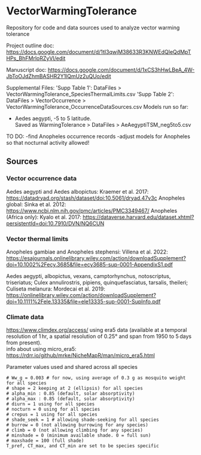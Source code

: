 # VectorWarmingTolerance
Repository for code and data sources used to analyze vector warming tolerance

Project outline doc:
https://docs.google.com/document/d/1tI3qwjM38633R3KNWEdQIeQdMpTHPs_BhFMrloRZyVI/edit 

Manuscript doc:
https://docs.google.com/document/d/1xCS3hHwLBeA_4W-JbToOJdZhmBASHR2Y1lQmUz2uQUo/edit

Supplemental Files:
'Supp Table 1': DataFiles > VectorWarmingTolerance_SpeciesThermalLimits.csv
'Supp Table 2': DataFiles > VectorOccurrence > VectorWarmingTolerance_OccurrenceDataSources.csv
Models run so far:
- Aedes aegypti, -5 to 5 latitude.   
Saved as WarmingTolerance > DataFiles > AeAegyptiTSM_neg5to5.csv

TO DO: 
-find Anopheles occurrence records
-adjust models for Anopheles so that nocturnal activity allowed!

## Sources 

### Vector occurrence data
Aedes aegypti and Aedes albopictus:
Kraemer et al. 2017: https://datadryad.org/stash/dataset/doi:10.5061/dryad.47v3c
Anopheles global: 
Sinka et al. 2012: https://www.ncbi.nlm.nih.gov/pmc/articles/PMC3349467/
Anopheles (Africa only): 
Kyalo et al. 2017:  https://dataverse.harvard.edu/dataset.xhtml?persistentId=doi:10.7910/DVN/NQ6CUN


### Vector thermal limits
Anopheles gambiae and Anopheles stephensi: 
Villena et al. 2022: https://esajournals.onlinelibrary.wiley.com/action/downloadSupplement?doi=10.1002%2Fecy.3685&file=ecy3685-sup-0001-AppendixS1.pdf

Aedes aegypti, albopictus, vexans, camptorhynchus, notoscriptus, triseriatus; 
Culex annulirostris, pipiens, quinquefasciatus, tarsalis, theileri; 
Culiseta melanura: 
Mordecai et al. 2019: https://onlinelibrary.wiley.com/action/downloadSupplement?doi=10.1111%2Fele.13335&file=ele13335-sup-0001-SupInfo.pdf

### Climate data 
https://www.climdex.org/access/
using era5 data (available at a temporal resolution of 1 hr, a spatial resolution of 0.25° and span from 1950 to 5 days from present).  
info about using micro_era5: https://rdrr.io/github/mrke/NicheMapR/man/micro_era5.html


Parameter values used and shared across all species
```
# Ww_g = 0.003 # for now, using average of 0.3 g as mosquito weight for all species
# shape = 2 keeping at 2 (ellipsis) for all species
# alpha_min : 0.85 (default, solar absorptivity)
# alpha_max : 0.85 (default, solar absorptivity)
# diurn = 1 using for all species
# nocturn = 0 using for all species
# crepus = 1 using for all species
# shade_seek = 1 # allowing shade-seeking for all species
# burrow = 0 (not allowing burrowing for any species)
# climb = 0 (not allowing climbing for any species)
# minshade = 0 (minimum available shade. 0 = full sun)
# maxshade = 100 (full shade)
T_pref, CT_max, and CT_min are set to be species specific
```




